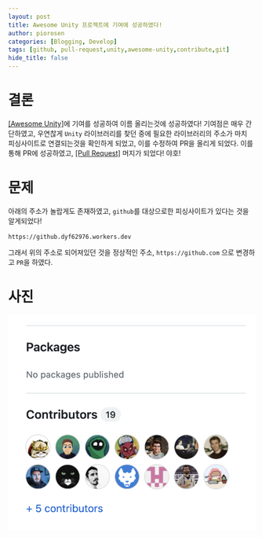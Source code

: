```yaml
---
layout: post
title: Awesome Unity 프로젝트에 기여에 성공하였다!
author: piorosen
categories: [Blogging, Develop]
tags: [github, pull-request,unity,awesome-unity,contribute,git]
hide_title: false
---
```


# 결론

[[Awesome Unity]](https://github.com/baba-s/awesome-unity-open-source-on-github)에 기여를 성공하여 이름 올리는것에 성공하였다! 기여점은 매우 간단하였고, 우연찮게 `Unity` 라이브러리를 찾던 중에 필요한 라이브러리의 주소가 마치 피싱사이트로 연결되는것을 확인하게 되었고, 이를 수정하여 PR을 올리게 되었다. 이를 통해 PR에 성공하였고, [[Pull Request]](https://github.com/baba-s/awesome-unity-open-source-on-github/pull/34) 머지가 되었다! 야호!

# 문제

아래의 주소가 놀랍게도 존재하였고, `github`를 대상으로한 피싱사이트가 있다는 것을 알게되었다! 

```
https://github.dyf62976.workers.dev
```

그래서 위의 주소로 되어져있던 것을 정상적인 주소, `https://github.com` 으로 변경하고 `PR`을 하였다.

# 사진

![](/assets/img/post/2024-03-01-01.png)


